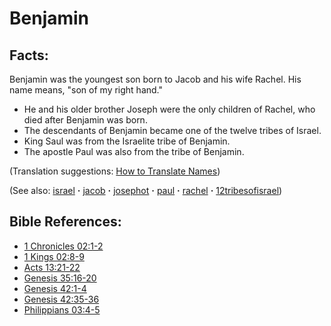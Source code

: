 # Benjamin #

## Facts: ##

Benjamin was the youngest son born to Jacob and his wife Rachel. His name means, "son of my right hand."

* He and his older brother Joseph were the only children of Rachel, who died after Benjamin was born.
* The descendants of Benjamin became one of the twelve tribes of Israel.
* King Saul was from the Israelite tribe of Benjamin.
* The apostle Paul was also from the tribe of Benjamin.

(Translation suggestions: [How to Translate Names](https://git.door43.org/Door43/en-ta-translate-vol1/src/master/content/translate_names.md))

(See also: [israel](../other/israel.md) **·** [jacob](../other/jacob.md) **·** [josephot](../other/josephot.md) **·** [paul](../other/paul.md) **·** [rachel](../other/rachel.md) **·** [12tribesofisrael](../other/12tribesofisrael.md))

## Bible References: ##

* [1 Chronicles 02:1-2](https://door43.org/en/bible/notes/1ch/02/01)
* [1 Kings 02:8-9](https://door43.org/en/bible/notes/1ki/02/08)
* [Acts 13:21-22](https://door43.org/en/bible/notes/act/13/21)
* [Genesis 35:16-20](https://door43.org/en/bible/notes/gen/35/16)
* [Genesis 42:1-4](https://door43.org/en/bible/notes/gen/42/01)
* [Genesis 42:35-36](https://door43.org/en/bible/notes/gen/42/35)
* [Philippians 03:4-5](https://door43.org/en/bible/notes/php/03/04)

